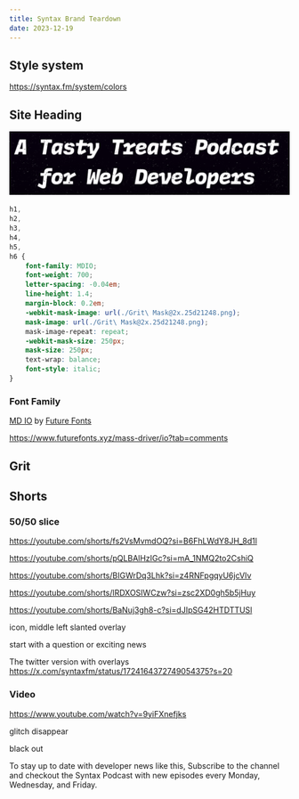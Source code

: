 ```yaml
---
title: Syntax Brand Teardown
date: 2023-12-19
---
```


## Style system

https://syntax.fm/system/colors

## Site Heading

![Site Heading: A Tasty Treats Podcast for Web Developers](./syntax-brand-teardown/syntax-brand-teardown.png)

```css
h1,
h2,
h3,
h4,
h5,
h6 {
	font-family: MDIO;
	font-weight: 700;
	letter-spacing: -0.04em;
	line-height: 1.4;
	margin-block: 0.2em;
	-webkit-mask-image: url(./Grit\ Mask@2x.25d21248.png);
	mask-image: url(./Grit\ Mask@2x.25d21248.png);
	mask-image-repeat: repeat;
	-webkit-mask-size: 250px;
	mask-size: 250px;
	text-wrap: balance;
	font-style: italic;
}
```

### Font Family

[MD IO](https://www.futurefonts.xyz/mass-driver/io) by [Future Fonts](https://www.futurefonts.xyz/)

https://www.futurefonts.xyz/mass-driver/io?tab=comments

## Grit

## Shorts

### 50/50 slice

https://youtube.com/shorts/fs2VsMvmdOQ?si=B6FhLWdY8JH_8d1l

https://youtube.com/shorts/pQLBAlHzIGc?si=mA_1NMQ2to2CshiQ

https://youtube.com/shorts/BIGWrDq3Lhk?si=z4RNFpgqyU6jcVIv

https://youtube.com/shorts/lRDXOSIWCzw?si=zsc2XD0gh5b5jHuy

https://youtube.com/shorts/BaNuj3gh8-c?si=dJIpSG42HTDTTUSl

icon, middle left
slanted overlay

start with a question or exciting news

The twitter version with overlays https://x.com/syntaxfm/status/1724164372749054375?s=20


### Video

https://www.youtube.com/watch?v=9yiFXnefjks

glitch disappear

black out

To stay up to date with developer news like this, Subscribe to the channel and checkout the Syntax Podcast with new episodes every Monday, Wednesday, and Friday.
